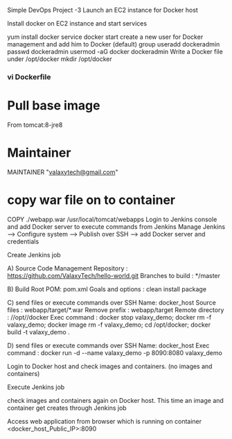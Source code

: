 
Simple DevOps Project -3
Launch an EC2 instance for Docker host

Install docker on EC2 instance and start services

yum install docker
service docker start
create a new user for Docker management and add him to Docker (default) group
useradd dockeradmin
passwd dockeradmin
usermod -aG docker dockeradmin
Write a Docker file under /opt/docker
mkdir /opt/docker

### vi Dockerfile
# Pull base image 
From tomcat:8-jre8 

# Maintainer
MAINTAINER "valaxytech@gmail.com" 

# copy war file on to container 
COPY ./webapp.war /usr/local/tomcat/webapps
Login to Jenkins console and add Docker server to execute commands from Jenkins
Manage Jenkins --> Configure system --> Publish over SSH --> add Docker server and credentials

Create Jenkins job

A) Source Code Management
Repository : https://github.com/ValaxyTech/hello-world.git
Branches to build : */master

B) Build Root POM: pom.xml
Goals and options : clean install package

C) send files or execute commands over SSH Name: docker_host
Source files	: webapp/target/*.war
Remove prefix	: webapp/target
Remote directory	: //opt//docker
Exec command	: docker stop valaxy_demo; docker rm -f valaxy_demo; docker image rm -f valaxy_demo; cd /opt/docker; docker build -t valaxy_demo .

D) send files or execute commands over SSH
Name: docker_host
Exec command	: docker run -d --name valaxy_demo -p 8090:8080 valaxy_demo

Login to Docker host and check images and containers. (no images and containers)

Execute Jenkins job

check images and containers again on Docker host. This time an image and container get creates through Jenkins job

Access web application from browser which is running on container <docker_host_Public_IP>:8090